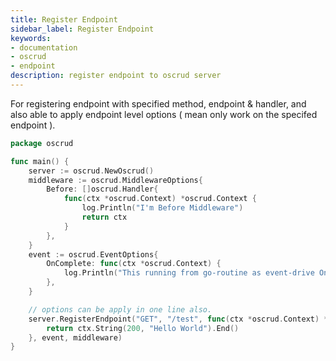 ```yaml
---
title: Register Endpoint
sidebar_label: Register Endpoint
keywords:
- documentation
- oscrud
- endpoint
description: register endpoint to oscrud server
---
```


For registering endpoint with specified method, endpoint & handler, and also able to apply endpoint level options ( mean only work on the specifed endpoint ).

```go
package oscrud

func main() {
	server := oscrud.NewOscrud()
    middleware := oscrud.MiddlewareOptions{
        Before: []oscrud.Handler{
            func(ctx *oscrud.Context) *oscrud.Context {
                log.Println("I'm Before Middleware")
                return ctx
            }
        },
    }
    event := oscrud.EventOptions{
        OnComplete: func(ctx *oscrud.Context) {
            log.Println("This running from go-routine as event-drive OnComplete().")
        },
    }

    // options can be apply in one line also.
	server.RegisterEndpoint("GET", "/test", func(ctx *oscrud.Context) *oscrud.Context {
		return ctx.String(200, "Hello World").End()
	}, event, middleware)
}
```

